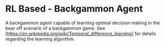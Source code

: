 # RL Based - Backgammon Agent

  A backgammon agent capable of learning optimal decision making in the bear off scenario of a backgammon game. See [https://en.wikipedia.org/wiki/Temporal_difference_learning] for details regarding the learning algorithm. 
